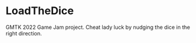 # LoadTheDice
GMTK 2022 Game Jam project. Cheat lady luck by nudging the dice in the right direction. 
